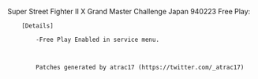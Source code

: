 Super Street Fighter II X Grand Master Challenge Japan 940223 Free Play:

        [Details]

            -Free Play Enabled in service menu.



            Patches generated by atrac17 (https://twitter.com/_atrac17)
